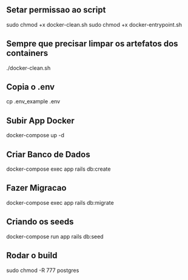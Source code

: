 ## Setar permissao ao script
sudo chmod +x docker-clean.sh
sudo chmod +x docker-entrypoint.sh

## Sempre que precisar limpar os artefatos dos containers
./docker-clean.sh

## Copia o .env
cp .env_example .env

## Subir App Docker
docker-compose up -d

## Criar Banco de Dados
docker-compose exec app rails db:create

## Fazer Migracao
docker-compose exec app rails db:migrate

## Criando os seeds
docker-compose run app rails db:seed

## Rodar o build
sudo chmod -R 777 postgres

